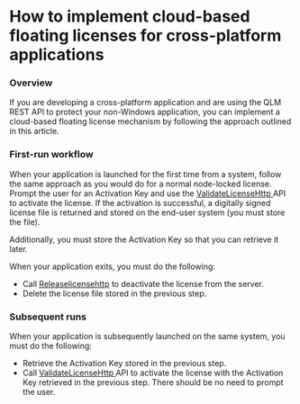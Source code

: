 # How to implement cloud-based floating licenses for cross-platform applications

### Overview

If you are developing a cross-platform application and are using the QLM REST API to protect your non-Windows application, you can implement a cloud-based floating license mechanism by following the approach outlined in this article.

&#x20;

### First-run workflow&#x20;

When your application is launched for the first time from a system, follow the same approach as you would do for a normal node-locked license. Prompt the user for an Activation Key and use the [ValidateLicenseHttp ](../../api-reference/http-methods/validatelicensehttp.md)API to activate the license. If the activation is successful, a digitally signed license file is returned and stored on the end-user system (you must store the file).&#x20;

Additionally, you must store the Activation Key so that you can retrieve it later.&#x20;

When your application exits, you must do the following:

* Call [Releaselicensehttp](../../api-reference/http-methods/releaselicensehttp.md) to deactivate the license from the server.
* Delete the license file stored in the previous step.

### Subsequent runs

When your application is subsequently launched on the same system, you must do the following:

* Retrieve the Activation Key stored in the previous step.
* Call [ValidateLicenseHttp ](../../api-reference/http-methods/validatelicensehttp.md)API to activate the license with the Activation Key retrieved in the previous step. There should be no need to prompt the user.
